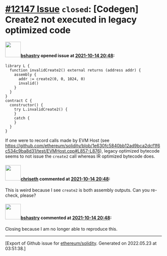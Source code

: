 # [\#12147 Issue](https://github.com/ethereum/solidity/issues/12147) `closed`: [Codegen] Create2 not executed in legacy optimized code

#### <img src="https://avatars.githubusercontent.com/u/2388185?v=4" width="50">[bshastry](https://github.com/bshastry) opened issue at [2021-10-14 20:48](https://github.com/ethereum/solidity/issues/12147):

```
library L {
  function invalidCreate2() external returns (address addr) {
    assembly {
      addr := create2(0, 0, 1024, 0)
      invalid()
    }
  }
}
contract C {
  constructor() {
    try L.invalidCreate2() {
    }
    catch {
    }
  }
}
```

If one were to record calls made by EVM Host (see https://github.com/ethereum/solidity/blob/1e630fc5840bb12ad9bca2dcf1f6c534c9ba8d31/test/EVMHost.cpp#L857-L876), legacy optimized bytecode seems to not issue the `create2` call whereas IR optimized bytecode does.

#### <img src="https://avatars.githubusercontent.com/u/9073706?v=4" width="50">[chriseth](https://github.com/chriseth) commented at [2021-10-14 20:48](https://github.com/ethereum/solidity/issues/12147#issuecomment-951741758):

This is weird because I see `create2` is both assembly outputs. Can you re-check, please?

#### <img src="https://avatars.githubusercontent.com/u/2388185?v=4" width="50">[bshastry](https://github.com/bshastry) commented at [2021-10-14 20:48](https://github.com/ethereum/solidity/issues/12147#issuecomment-951876529):

Closing because I am no longer able to reproduce this.


-------------------------------------------------------------------------------



[Export of Github issue for [ethereum/solidity](https://github.com/ethereum/solidity). Generated on 2022.05.23 at 03:51:38.]
